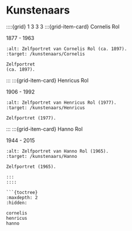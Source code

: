# Kunstenaars

::::{grid} 1 3 3 3
:::{grid-item-card}  Cornelis Rol

1877 - 1963

```{figure}  /images/Cornelis_zelfportret.png
:alt: Zelfportret van Cornelis Rol (ca. 1897).
:target: /kunstenaars/Cornelis

Zelfportret  
(ca. 1897).
```

:::
:::{grid-item-card}  Henricus Rol

1906 - 1992

```{figure}  /images/Henricus_zelfportret_1977.jpg
:alt: Zelfportret van Henricus Rol (1977).
:target: /kunstenaars/Henricus

Zelfportret (1977).
```

:::
:::{grid-item-card}  Hanno Rol

1944 - 2015

```{figure}  /images/Hanno_zelfportret.png
:alt: Zelfportret van Hanno Rol (1965).
:target: /kunstenaars/Hanno

Zelfportret (1965).

:::
::::

```{toctree}
:maxdepth: 2
:hidden:

cornelis
henricus
hanno

```
